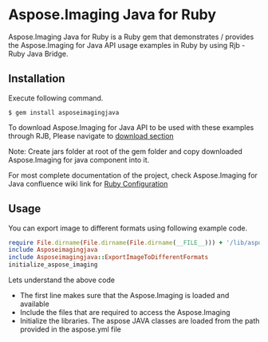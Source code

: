 # Aspose.Imaging Java for Ruby
Aspose.Imaging Java for Ruby is a Ruby gem that demonstrates / provides the Aspose.Imaging for Java API usage examples in Ruby by using Rjb - Ruby Java Bridge.

## Installation

Execute following command.

    $ gem install asposeimagingjava

To download Aspose.Imaging for Java API to be used with these examples through RJB, Please navigate to [download section](http://www.aspose.com/downloads/imaging/java)

Note: Create jars folder at root of the gem folder and copy downloaded Aspose.Imaging for java component into it.

For most complete documentation of the project, check Aspose.Imaging for Java confluence wiki link for [Ruby Configuration](https://docs.aspose.com/display/imagingjava/Aspose.Imaging+Java+For+Ruby)

## Usage

You can export image to different formats using following example code.

```ruby
require File.dirname(File.dirname(File.dirname(__FILE__))) + '/lib/asposeimagingjava'
include Asposeimagingjava
include Asposeimagingjava::ExportImageToDifferentFormats
initialize_aspose_imaging
```
Lets understand the above code
* The first line makes sure that the Aspose.Imaging is loaded and available 
* Include the files that are required to access the Aspose.Imaging
* Initialize the libraries. The aspose JAVA classes are loaded from the path provided in the aspose.yml file

